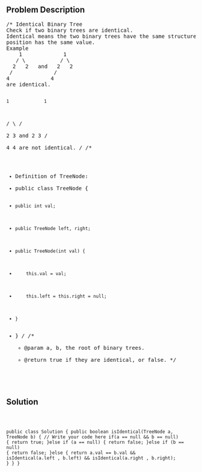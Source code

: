 <!--
<style>
  body { font-family: Arial, sans-serif; }
  .container { max-width: 100%; margin: auto; padding: 20px; }
  .comment-block { background-color: #f9f9f9; padding: 10px; border-left: 5px solid #ccc; max-width: 500px; margin: auto; word-wrap: break-word; white-space: pre-wrap; }
  .code-block { background-color: #f4f4f4; padding: 10px; border: 1px solid #ddd; }
</style>
-->

<div class='container'>
<h2>Problem Description</h2>
<div class='comment-block'>
<pre>
/* Identical Binary Tree
Check if two binary trees are identical. 
Identical means the two binary trees have the same structure and every identical 
position has the same value.
Example
    1             1
   / \           / \
  2   2   and   2   2
 /             /
4             4
are identical.

    1             1
   / \           / \
  2   3   and   2   3
 /               \
4                 4
are not identical.
*/
/**
 * Definition of TreeNode:
 * public class TreeNode {
 *     public int val;
 *     public TreeNode left, right;
 *     public TreeNode(int val) {
 *         this.val = val;
 *         this.left = this.right = null;
 *     }
 * }
 */
    /**
     * @param a, b, the root of binary trees.
     * @return true if they are identical, or false.
     */
</pre>
</div>

<h2>Solution</h2>
<div class='code-block'>
<pre><code class='language-java'>

public class Solution {
    public boolean isIdentical(TreeNode a, TreeNode b) {
        // Write your code here
        if(a == null && b == null) {
            return true;
        }else if (a == null) {
            return false;
        }else if (b == null) {
            return false;
        }else {
            return a.val == b.val && isIdentical(a.left , b.left) && isIdentical(a.right , b.right);
        }
    }
}</code></pre>
</div>
</div>
